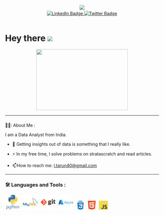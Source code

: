 <div id="header" align="center">
  <img src="https://media.giphy.com/media/FoVzfcqCDSb7zCynOp/giphy.gif" width="100"/>
  
  <div id="badges">
    <a href="https://www.linkedin.com/in/tarun-lagudu/">
      <img src="https://img.shields.io/badge/LinkedIn-informational?style=flat-square&logo=linkedin&logoColor=white" alt="LinkedIn Badge"/>
    </a>
    <a href="https://twitter.com/Lagudu_Tarun">
      <img src="https://img.shields.io/badge/Twitter-blue?style=flat-square&logo=twitter&logoColor=white" alt="Twitter Badge"/>
    </a>
  </div>
  <img src="https://komarev.com/ghpvc/?username=Lagudu-Tarun&style=flat-square&color=blue" alt=""/>
</div>

<h1>
  Hey there
  <img src="https://media.giphy.com/media/hvRJCLFzcasrR4ia7z/giphy.gif" width="30px"/>
</h1>


<div align="center">
  <img src="https://media.giphy.com/media/dWesBcTLavkZuG35MI/giphy.gif" width="300" height="200"/>
</div>

---

###

👨‍💻: About Me :

I am a Data Analyst from India.

- :telescope: Getting insights out of data is something that I really like.

- :zap: In my free time, I solve problems on stratascratch and read articles.

- :mailbox:How to reach me: l.tarun40@gmail.com


---

### :hammer_and_wrench: Languages and Tools :
<div>
  <img src="https://github.com/devicons/devicon/blob/master/icons/python/python-original-wordmark.svg" title="Python" alt="Python" width="50" height="50"/>&nbsp;
  <img src="https://github.com/devicons/devicon/blob/master/icons/mysql/mysql-original-wordmark.svg" title="MySQL"  alt="MySQL" width="50" height="50"/>&nbsp;
  <img src="https://github.com/devicons/devicon/blob/master/icons/git/git-original-wordmark.svg" title="Git" **alt="Git" width="50" height="50"/>&nbsp;
  <img src="https://github.com/devicons/devicon/blob/master/icons/azure/azure-original-wordmark.svg" title="Azure" alt="Azure" width="50" height="50"/>&nbsp;
  <img src="https://github.com/devicons/devicon/blob/master/icons/css3/css3-plain-wordmark.svg"  title="CSS3" alt="CSS" width="30" height="30"/>&nbsp;
  <img src="https://github.com/devicons/devicon/blob/master/icons/html5/html5-original.svg" title="HTML5" alt="HTML" width="30" height="30"/>&nbsp;
  <img src="https://github.com/devicons/devicon/blob/master/icons/javascript/javascript-original.svg" title="JavaScript" alt="JavaScript" width="30" height="30"/>
</div>

